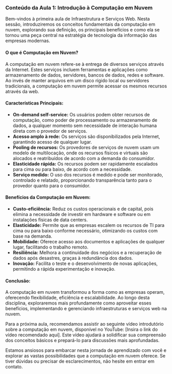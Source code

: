 ### Conteúdo da Aula 1: Introdução à Computação em Nuvem

Bem-vindos à primeira aula de Infraestrutura e Serviços Web. Nesta sessão, introduziremos os conceitos fundamentais da computação em nuvem, explorando sua definição, os principais benefícios e como ela se tornou uma peça central na estratégia de tecnologia da informação das empresas modernas.

#### O que é Computação em Nuvem?

A computação em nuvem refere-se à entrega de diversos serviços através da Internet. Estes serviços incluem ferramentas e aplicações como armazenamento de dados, servidores, bancos de dados, redes e software. Ao invés de manter arquivos em um disco rígido local ou servidores tradicionais, a computação em nuvem permite acessar os mesmos recursos através da web.

#### Características Principais:

- **On-demand self-service:** Os usuários podem obter recursos de computação, como poder de processamento ou armazenamento de dados, a qualquer momento sem necessidade de interação humana direta com o provedor de serviços.
- **Acesso amplo à rede:** Os serviços são disponibilizados pela Internet, garantindo acesso de qualquer lugar.
- **Pooling de recursos:** Os provedores de serviços de nuvem usam um modelo de multilocação, onde os recursos físicos e virtuais são alocados e reatribuídos de acordo com a demanda do consumidor.
- **Elasticidade rápida:** Os recursos podem ser rapidamente escalados para cima ou para baixo, de acordo com a necessidade.
- **Serviço medido:** O uso dos recursos é medido e pode ser monitorado, controlado e relatado, proporcionando transparência tanto para o provedor quanto para o consumidor.

#### Benefícios da Computação em Nuvem:

- **Custo-eficiência:** Reduz os custos operacionais e de capital, pois elimina a necessidade de investir em hardware e software ou em instalações físicas de data centers.
- **Elasticidade:** Permite que as empresas escalem os recursos de TI para cima ou para baixo conforme necessário, otimizando os custos com base na demanda.
- **Mobilidade:** Oferece acesso aos documentos e aplicações de qualquer lugar, facilitando o trabalho remoto.
- **Resiliência:** Melhora a continuidade dos negócios e a recuperação de dados após desastres, graças à redundância dos dados.
- **Inovação:** Facilita o teste e o desenvolvimento de novas aplicações, permitindo a rápida experimentação e inovação.

#### Conclusão:

A computação em nuvem transformou a forma como as empresas operam, oferecendo flexibilidade, eficiência e escalabilidade. Ao longo desta disciplina, exploraremos mais profundamente como aproveitar esses benefícios, implementando e gerenciando infraestruturas e serviços web na nuvem.

Para a próxima aula, recomendamos assistir ao seguinte vídeo introdutório sobre a computação em nuvem, disponível no YouTube: [Insira o link do vídeo recomendado aqui]. Este vídeo ajudará a solidificar sua compreensão dos conceitos básicos e prepará-lo para discussões mais aprofundadas.

Estamos ansiosos para embarcar nesta jornada de aprendizado com você e explorar as vastas possibilidades que a computação em nuvem oferece. Se tiver dúvidas ou precisar de esclarecimentos, não hesite em entrar em contato.